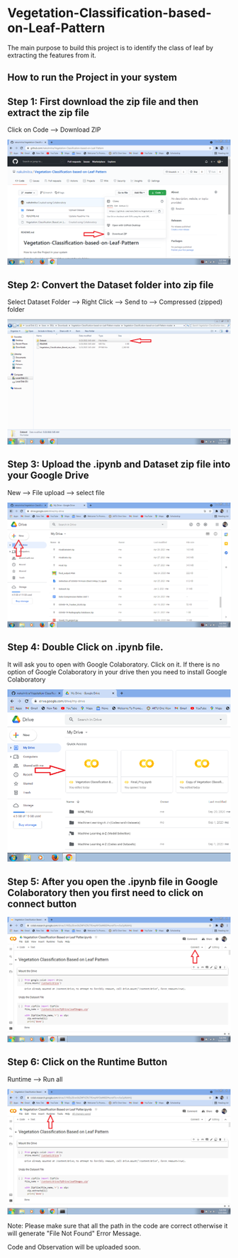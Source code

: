 # Vegetation-Classification-based-on-Leaf-Pattern
The main purpose to build this project is to identify the class of leaf by extracting the features from it.

## How to run the Project in your system 


## Step 1: First download the zip file and then extract the zip file
Click on Code --> Download ZIP

![](README_Images/download_zip_file.PNG)


## Step 2: Convert the Dataset folder into zip file
Select Dataset Folder --> Right Click --> Send to --> Compressed (zipped) folder

![](README_Images/dataset.PNG)


## Step 3: Upload the .ipynb and Dataset zip file into your Google Drive
New --> File upload --> select file

![](README_Images/upload_files.PNG)


## Step 4: Double Click on .ipynb file. 
It will ask you to open with Google Colaboratory. Click on it. If there is no option of Google Colaboratory in your drive then you need to install Google Colaboratory

![](README_Images/open_project.PNG)


## Step 5: After you open the .ipynb file in Google Colaboratory then you first need to click on connect button

![](README_Images/connect.PNG)


## Step 6: Click on the Runtime Button 
Runtime --> Run all

![](README_Images/runtime.PNG)

Note: Please make sure that all the path in the code are correct otherwise it will generate "File Not Found" Error Message. 

Code and Observation will be uploaded soon.
